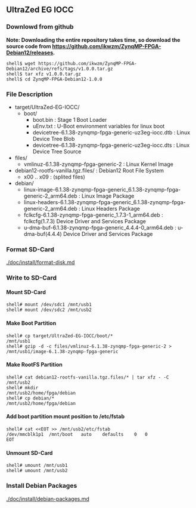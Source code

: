 ## UltraZed EG IOCC

### Downlowd from github

**Note: Downloading the entire repository takes time, so download the source code from https://github.com/ikwzm/ZynqMP-FPGA-Debian12/releases.**

```console
shell$ wget https://github.com/ikwzm/ZynqMP-FPGA-Debian12/archive/refs/tags/v1.0.0.tar.gz
shell$ tar xfz v1.0.0.tar.gz
shell$ cd ZynqMP-FPGA-Debian12-1.0.0
```

### File Description

 * target/UltraZed-EG-IOCC/
   + boot/
     - boot.bin                                                 : Stage 1 Boot Loader
     - uEnv.txt                                                 : U-Boot environment variables for linux boot
     - devicetree-6.1.38-zynqmp-fpga-generic-uz3eg-iocc.dtb     : Linux Device Tree Blob   
     - devicetree-6.1.38-zynqmp-fpga-generic-uz3eg-iocc.dts     : Linux Device Tree Source
 * files/
     - vmlinuz-6.1.38-zynqmp-fpga-generic-2                     : Linux Kernel Image
 * debian12-rootfs-vanilla.tgz.files/                           : Debian12 Root File System
   + x00 .. x09                                                 : (splited files)
 * debian/
   - linux-image-6.1.38-zynqmp-fpga-generic_6.1.38-zynqmp-fpga-generic-2_arm64.deb   : Linux Image Package
   - linux-headers-6.1.38-zynqmp-fpga-generic_6.1.38-zynqmp-fpga-generic-2_arm64.deb : Linux Headers Package
   - fclkcfg-6.1.38-zynqmp-fpga-generic_1.7.3-1_arm64.deb     : fclkcfg(1.7.3) Device Driver and Services Package
   - u-dma-buf-6.1.38-zynqmp-fpga-generic_4.4.4-0_arm64.deb   : u-dma-buf(4.4.4) Device Driver and Services Package
 
### Format SD-Card

[./doc/install/format-disk.md](format-disk.md)

### Write to SD-Card

#### Mount SD-Card

```console
shell# mount /dev/sdc1 /mnt/usb1
shell# mount /dev/sdc2 /mnt/usb2
```
#### Make Boot Partition

```console
shell# cp target/UltraZed-EG-IOCC/boot/*                       /mnt/usb1
shell# gzip -d -c files/vmlinuz-6.1.38-zynqmp-fpga-generic-2 > /mnt/usb1/image-6.1.38-zynqmp-fpga-generic
```

#### Make RootFS Partition

```console
shell# cat debian12-rootfs-vanilla.tgz.files/* | tar xfz - -C /mnt/usb2
shell# mkdir                                                  /mnt/usb2/home/fpga/debian
shell# cp debian/*                                            /mnt/usb2/home/fpga/debian
```

#### Add boot partition mount position to /etc/fstab

```console
shell# cat <<EOT >> /mnt/usb2/etc/fstab
/dev/mmcblk1p1	/mnt/boot	auto	defaults	0	0
EOT
```

#### Unmount SD-Card

```console
shell# umount /mnt/usb1
shell# umount /mnt/usb2
```

### Install Debian Packages

[./doc/install/debian-packages.md](debian-packages.md)
